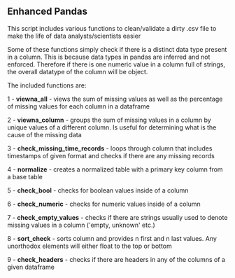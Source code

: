 ## Enhanced Pandas

This script includes various functions to clean/validate a dirty .csv file to make the life of data analysts/scientists easier

Some of these functions simply check if there is a distinct data type present in a column. This is because data types in pandas are inferred and not enforced. Therefore if there is one numeric value in a column full of strings, the overall datatype of the column will be object. 

The included functions are: 

1 - **viewna_all** - views the sum of missing values as well as the percentage of missing values for each column in a dataframe

2 - **viewna_column** - groups the sum of missing values in a column by unique values of a different column. Is useful for determining what is the cause of the missing data

3 - **check_missing_time_records** - loops through column that includes timestamps of given format and checks if there are any missing records

4 - **normalize** - creates a normalized table with a primary key column from a base table

5 - **check_bool** - checks for boolean values inside of a column

6 - **check_numeric** - checks for numeric values inside of a column

7 - **check_empty_values** - checks if there are strings usually used to denote missing values in a column ('empty, unknown' etc.)

8 - **sort_check** - sorts column and provides n first and n last values. Any unorthodox elements will either float to the top or bottom

9 - **check_headers** - checks if there are headers in any of the columns of a given dataframe